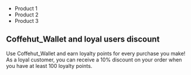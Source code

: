 
* Product 1
* Product 2
* Product 3

## Coffehut_Wallet and loyal users discount

Use Coffehut_Wallet and earn loyalty points for every purchase you make! As a loyal customer, you can receive a 10% discount on your order when you have at least 100 loyalty points.

